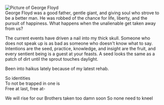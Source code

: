 ![Picture of George Floyd](https://milwaukeenns.org/wp-content/uploads/2020/05/george-floyd.jpg)  
George Floyd was a good father, gentle giant, and giving soul who strove to be a better man. He was robbed of the chance for life, liberty, and the pursuit of happiness. What happens when the unalienable get taken away from us?

The current events have driven a nail into my thick skull. Someone who does not speak up is as bad as someone who doesn't know what to say. Intentions are the seed, practice, knowledge, and insight are the fruit, and every sentient being is a guest at your feasts. A seed looks the same as a patch of dirt until the sprout touches daylight.

Been into haikus lately because of my latest rehab.

So identities  
To not be trapped in one is  
Free at last, free at-  

We will rise for our
Brothers taken too damn soon
So none need to kneel